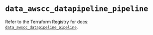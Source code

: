 # `data_awscc_datapipeline_pipeline`

Refer to the Terraform Registry for docs: [`data_awscc_datapipeline_pipeline`](https://registry.terraform.io/providers/hashicorp/awscc/0.70.0/docs/data-sources/datapipeline_pipeline).
